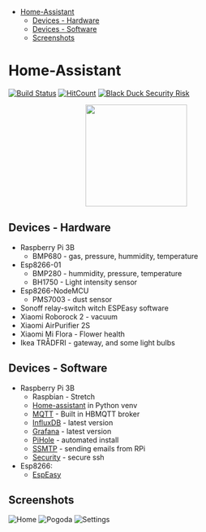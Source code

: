 - [Home-Assistant](#home-assistant)
  - [Devices - Hardware](#devices---hardware)
  - [Devices - Software](#devices---software)
  - [Screenshots](#screenshots)

# Home-Assistant 

[![Build Status](https://travis-ci.org/huczas/.homeassistant.svg?branch=master)](https://travis-ci.org/huczas/.homeassistant) [![HitCount](http://hits.dwyl.io/huczas/.homeassistant.svg)](http://hits.dwyl.io/huczas/.homeassistant) [![Black Duck Security Risk](https://copilot.blackducksoftware.com/github/repos/huczas/.homeassistant/branches/master/badge-risk.svg)](https://copilot.blackducksoftware.com/github/repos/huczas/.homeassistant/branches/master)

<p align="center"><img src="https://github.com/home-assistant/home-assistant-assets/raw/master/loading-screen.gif" width="200"></p>

## Devices - Hardware

* Raspberry Pi 3B
  * BMP680 - gas, pressure, hummidity, temperature
* Esp8266-01
  * BMP280 - hummidity, pressure, temperature
  * BH1750 - Light intensity sensor
* Esp8266-NodeMCU
  * PMS7003 - dust sensor
* Sonoff relay-switch witch ESPEasy software
* Xiaomi Roborock 2 - vacuum
* Xiaomi AirPurifier 2S
* Xiaomi Mi Flora - Flower health
* Ikea TRÅDFRI - gateway, and some light bulbs

## Devices - Software

* Raspberry Pi 3B
  * Raspbian - Stretch
  * [Home-assistant] in Python venv
  * [MQTT] - Built in HBMQTT broker
  * [InfluxDB] - latest version
  * [Grafana] - latest version
  * [PiHole] - automated install
  * [SSMTP] - sending emails from RPi
  * [Security] - secure ssh
* Esp8266:
  * [EspEasy]

[Home-assistant]:../master/info/Help.md
[MQTT]:../master/info/MQTT.md
[Grafana]:../master/info/Grafana.md
[InfluxDB]:../master/info/InfluxDB.md
[PiHole]:https://github.com/pi-hole/pi-hole#one-step-automated-install
[SSMTP]:../master/info/email.md
[Security]:../master/info/security.md
[EspEasy]:https://github.com/letscontrolit/ESPEasy

## Screenshots

![Home](../master/info/screenshots/ha_home.png)
![Pogoda](../master/info/screenshots/ha_pogoda.png)
![Settings](../master/info/screenshots/ha_settings.png)
